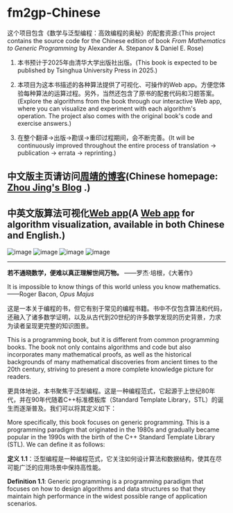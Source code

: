 # fm2gp-Chinese
这个项目包含《数学与泛型编程：高效编程的奥秘》的配套资源:(This project contains the source code for the Chinese edition of book _From Mathematics to Generic Programming_ by Alexander A. Stepanov & Daniel E. Rose)

1. 本书预计于2025年由清华大学出版社出版。(This book is expected to be published by Tsinghua University Press in 2025.)

2. 本项目为这本书描述的各种算法提供了可视化、可操作的Web app。方便您体验每种算法的运算过程。另外，当然还包含了原书的配套代码和习题答案。(Explore the algorithms from the book through our interactive Web app, where you can visualize and experiment with each algorithm's operation. The project also comes with the original book's code and exercise answers.)

3. 在整个翻译→出版→勘误→重印过程期间，会不断完善。(It will be continuously improved throughout the entire process of translation → publication → errata → reprinting.)

## 中文版主页请访问[周靖的博客](https://bookzhou.com)(Chinese homepage: [Zhou Jing's Blog](https://bookzhou.com) .)

## 中英文版算法可视化[Web app](https://fm2gp-chinese.bookzhou.com/)(A [Web app](https://fm2gp-chinese.bookzhou.com/) for algorithm visualization, available in both Chinese and English.)
![image](https://github.com/user-attachments/assets/e038b9b9-685d-4ef9-babe-5949f4193c8e)
![image](https://github.com/user-attachments/assets/b13d930e-e65f-40c1-815a-3d931a0170b1)
![image](https://github.com/user-attachments/assets/2bfed8d4-627d-489f-aaaf-7f28063f3473)
![image](https://github.com/user-attachments/assets/df5db73a-ddac-435f-9a40-4258345ca1c6)

 --- 
**若不通晓数学，便难以真正理解世间万物。** ——罗杰·培根，《大著作》 

It is impossible to know things of this world unless you know mathematics. ——Roger Bacon, *Opus Majus*

这是一本关于编程的书，但它有别于常见的编程书籍。书中不仅包含算法和代码，还融入了诸多数学证明，以及从古代到20世纪的许多数学发现的历史背景，力求为读者呈现更完整的知识图景。

This is a programming book, but it is different from common programming books. The book not only contains algorithms and code but also incorporates many mathematical proofs, as well as the historical backgrounds of many mathematical discoveries from ancient times to the 20th century, striving to present a more complete knowledge picture for readers.

更具体地说，本书聚焦于泛型编程。这是一种编程范式，它起源于上世纪80年代，并在90年代随着C++标准模板库（Standard Template Library，STL）的诞生而逐渐普及。我们可以将其定义如下：

More specifically, this book focuses on generic programming. This is a programming paradigm that originated in the 1980s and gradually became popular in the 1990s with the birth of the C++ Standard Template Library (STL). We can define it as follows:

**定义 1.1**：泛型编程是一种编程范式，它关注如何设计算法和数据结构，使其在尽可能广泛的应用场景中保持高性能。

**Definition 1.1**: Generic programming is a programming paradigm that focuses on how to design algorithms and data structures so that they maintain high performance in the widest possible range of application scenarios. 
